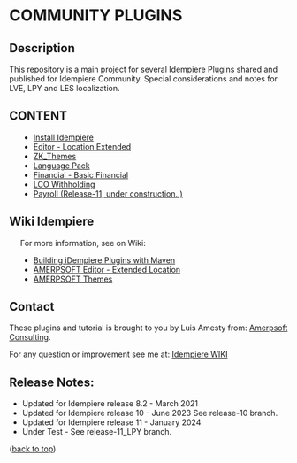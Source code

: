 # <b>COMMUNITY PLUGINS</b>

<a name="readme-top"></a>

## <b>Description</b>

This repository is a main project for several Idempiere Plugins shared and published for Idempiere Community.
Special considerations and notes for LVE, LPY and LES localization.

## <b>CONTENT</b>

<div style="padding-left: 20px;">

- [Install Idempiere](./org.amerpsoft.com.stuff/iDempiere/InstallIdempiere/README.md)
- [Editor - Location Extended](./org.amerpsoft.com.idempiere.editors-com/README.md)
- [ZK_Themes](./org.amerpsoft.com.idempiere.zk_themes/README.md)
- [Language Pack](./org.amerpsoft.com.idempiere.languages/README.md)
- [Financial - Basic Financial](./org.amerpsoft.com.idempiere.financial/README.md)
- [LCO Withholding](./org.amerpsoft.com.idempiere.lco.withholding/README.md)
- [Payroll (Release-11, under construction..)](./README.md)

</div>

## <b>Wiki Idempiere</b>

<div style="padding-left: 20px;">
For more information, see on Wiki:

- [Building iDempiere Plugins with Maven](https://wiki.idempiere.org/en/Building_iDempiere_Plugins_with_Maven)
- [AMERPSOFT Editor - Extended Location](http://wiki.idempiere.org/en/Plugin:_Extended_Location)
- [AMERPSOFT Themes](https://wiki.idempiere.org/en/Plugin:_Themes_Amerpsoft)

</div>

<!-- CONTACT -->
## Contact

These plugins and tutorial is brought to you by Luis Amesty from: [Amerpsoft Consulting](http://amerpsoft.com/). 

For any question or improvement see me at: [Idempiere WIKI](https://wiki.idempiere.org/en/User:Luisamesty)

## Release Notes:

- Updated for Idempiere release 8.2 - March 2021
- Updated for Idempiere release 10 - June 2023
  See release-10 branch.
- Updated for Idempiere release 11 - January 2024
- Under Test - See release-11_LPY branch.

<p align="left">(<a href="#readme-top">back to top</a>)</p>
